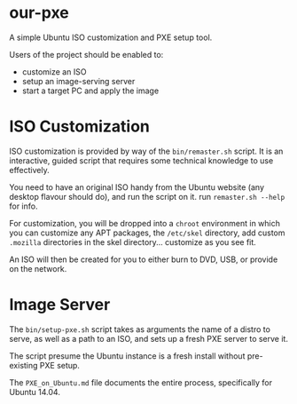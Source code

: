 # our-pxe

A simple Ubuntu ISO customization and PXE setup tool.

Users of the project should be enabled to:

* customize an ISO
* setup an image-serving server
* start a target PC and apply the image

# ISO Customization

ISO customization is provided by way of the `bin/remaster.sh` script. It is an interactive, guided script that requires some technical knowledge to use effectively.

You need to have an original ISO handy from the Ubuntu website (any desktop flavour should do), and run the script on it. run `remaster.sh --help` for info.

For customization, you will be dropped into a `chroot` environment in which you can customize any APT packages, the `/etc/skel` directory, add custom `.mozilla` directories in the skel directory... customize as you see fit.

An ISO will then be created for you to either burn to DVD, USB, or provide on the network.

# Image Server

The `bin/setup-pxe.sh` script takes as arguments the name of a distro to serve, as well as a path to an ISO, and sets up a fresh PXE server to serve it.

The script presume the Ubuntu instance is a fresh install without pre-existing PXE setup.

The `PXE_on_Ubuntu.md` file documents the entire process, specifically for Ubuntu 14.04.

